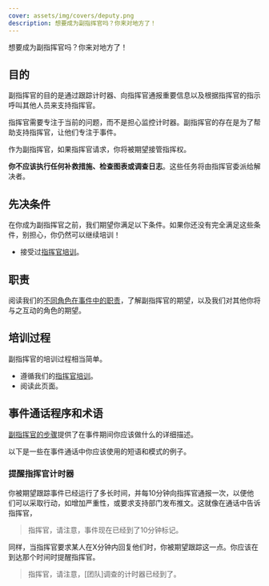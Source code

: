```yaml
---
cover: assets/img/covers/deputy.png
description: 想要成为副指挥官吗？你来对地方了！
---
```

想要成为副指挥官吗？你来对地方了！

## 目的
副指挥官的目的是通过跟踪计时器、向指挥官通报重要信息以及根据指挥官的指示呼叫其他人员来支持指挥官。

指挥官需要专注于当前的问题，而不是担心监控计时器。副指挥官的存在是为了帮助支持指挥官，让他们专注于事件。

作为副指挥官，如果指挥官请求，你将被期望接管指挥权。

**你不应该执行任何补救措施、检查图表或调查日志**。这些任务将由指挥官委派给解决者。

## 先决条件
在你成为副指挥官之前，我们期望你满足以下条件。如果你还没有完全满足这些条件，别担心，你仍然可以继续培训！

* 接受过[指挥官培训](../training/incident_commander.md)。

## 职责
阅读我们的[不同角色在事件中的职责](../before/different_roles.md)，了解副指挥官的期望，以及我们对其他你将与之互动的角色的期望。

## 培训过程
副指挥官的培训过程相当简单。

* 遵循我们的[指挥官培训](../training/incident_commander.md)。
* 阅读此页面。

## 事件通话程序和术语
[副指挥官的步骤](../during/during_an_incident.md)提供了在事件期间你应该做什么的详细描述。

以下是一些在事件通话中你应该使用的短语和模式的例子。

### 提醒指挥官计时器
你被期望跟踪事件已经运行了多长时间，并每10分钟向指挥官通报一次，以便他们可以采取行动，如增加严重性，或要求支持部门发布推文。这就像在通话中告诉指挥官，

> 指挥官，请注意，事件现在已经到了10分钟标记。

同样，当指挥官要求某人在X分钟内回复他们时，你被期望跟踪这一点。你应该在到达那个时间时提醒指挥官。

> 指挥官，请注意，[团队]调查的计时器已经到了。